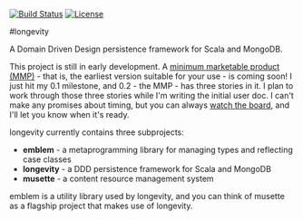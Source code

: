 [![Build
Status](https://travis-ci.org/sullivan-/longevity.svg?branch=master)](https://travis-ci.org/sullivan-/longevity.svg)
[![License](http://img.shields.io/:license-Apache%202-brightgreen.svg)](http://www.apache.org/licenses/LICENSE-2.0.txt)

#longevity

A Domain Driven Design persistence framework for Scala and MongoDB.

This project is still in early development. A [minimum marketable
product
(MMP)](http://www.romanpichler.com/blog/minimum-viable-product-and-minimal-marketable-product/)
\- that is, the earliest version suitable for your use - is coming soon! I just hit my 0.1 milestone,
and 0.2 - the MMP - has three stories in it. I plan to work through those three stories while I'm
writing the initial user doc. I can't make any promises about timing, but you can always [watch the board](https://www.pivotaltracker.com/n/projects/1231978), and I'll let you know when it's ready.

longevity currently contains three subprojects:

- **emblem** - a metaprogramming library for managing types and reflecting case classes
- **longevity** - a DDD persistence framework for Scala and MongoDB
- **musette** - a content resource management system

emblem is a utility library used by longevity, and you can think of
musette as a flagship project that makes use of longevity.
